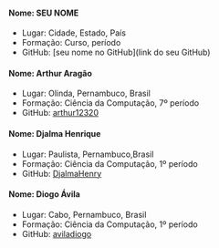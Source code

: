 
#### Nome: SEU NOME
- Lugar: Cidade, Estado, País
- Formação: Curso, período
- GitHub: [seu nome no GitHub](link do seu GitHub)

#### Nome: Arthur Aragão
- Lugar: Olinda, Pernambuco, Brasil
- Formação: Ciência da Computação, 7º período
- GitHub: [arthur12320](https://github.com/arthur12320)


#### Nome: Djalma Henrique
- Lugar: Paulista, Pernambuco,Brasil
- Formação: Ciência  da Computação, 1º período
- GitHub: [DjalmaHenry](https://github.com/DjalmaHenry/)

#### Nome: Diogo Ávila
- Lugar: Cabo, Pernambuco, Brasil
- Formação: Ciência da Computação, 1º período
- GitHub: [aviladiogo](https://github.com/aviladiogo)


